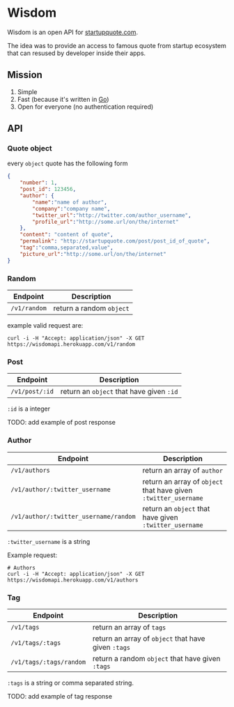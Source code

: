 # Wisdom

Wisdom is an open API for [startupquote.com](http://startupquote.com/).

The idea was to provide an access to famous quote from startup ecosystem 
that can resused by developer inside their apps.

## Mission

1. Simple
2. Fast (because it's written in [Go](http://golang.or))
3. Open for everyone (no authentication required)

## API

### Quote object
every `object` quote has the following form

```json
{
    "number": 1,
    "post_id": 123456,
    "author": {
        "name":"name of author",
        "company":"company name",
        "twitter_url":"http://twitter.com/author_username",
        "profile_url":"http://some.url/on/the/internet"
    },
    "content": "content of quote",
    "permalink": "http://startupquote.com/post/post_id_of_quote",
    "tag":"comma,separated,value",
    "picture_url":"http://some.url/on/the/internet"
}
```

### Random

| Endpoint  | Description |
| --------- | ------ |
| `/v1/random` | return a random `object`|

example valid request are:

```
curl -i -H "Accept: application/json" -X GET https://wisdomapi.herokuapp.com/v1/random
```

### Post

| Endpoint  | Description |
| --------- | ------ |
| `/v1/post/:id` | return an `object` that have given `:id`|

`:id` is a integer

TODO: add example of post response


### Author

| Endpoint  | Description |
| --------- | ------ |
| `/v1/authors` | return an array of `author`|
| `/v1/author/:twitter_username` | return an array of `object` that have given `:twitter_username`|
| `/v1/author/:twitter_username/random` | return an `object` that have given `:twitter_username`|

`:twitter_username` is a string

Example request:

```
# Authors
curl -i -H "Accept: application/json" -X GET https://wisdomapi.herokuapp.com/v1/authors
```


### Tag

| Endpoint  | Description |
| --------- | ------ |
| `/v1/tags` | return an array of `tags`|
| `/v1/tags/:tags` | return an array of `object` that have given `:tags`|
| `/v1/tags/:tags/random` | return a random `object` that have given `:tags`|

`:tags` is a string or comma separated string.

TODO: add example of tag response
